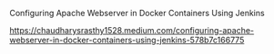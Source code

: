 Configuring Apache Webserver in Docker Containers Using Jenkins

https://chaudharysrasthy1528.medium.com/configuring-apache-webserver-in-docker-containers-using-jenkins-578b7c166775

